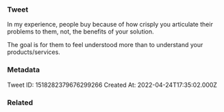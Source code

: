 ### Tweet
In my experience, people buy because of how crisply you articulate their problems to them, not, the benefits of your solution.

The goal is for them to feel understood more than to understand your products/services.

### Metadata
Tweet ID: 1518282379676299266
Created At: 2022-04-24T17:35:02.000Z

### Related

